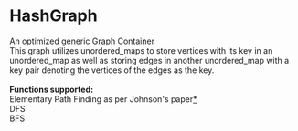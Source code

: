 # HashGraph
An optimized generic Graph Container
<br>
This graph utilizes unordered_maps to store vertices with its key in an unordered_map as well as storing edges in
 another unordered_map with a key pair denoting the vertices of the edges as the key.
 <br>
 <br>
 <strong>Functions supported:</strong><br> 
 Elementary Path Finding as per Johnson's paper<a href = "https://www.cs.tufts.edu/comp/150GA/homeworks/hw1/Johnson%2075.PDF">*</a><br>
  DFS<br> 
  BFS<br> 
 